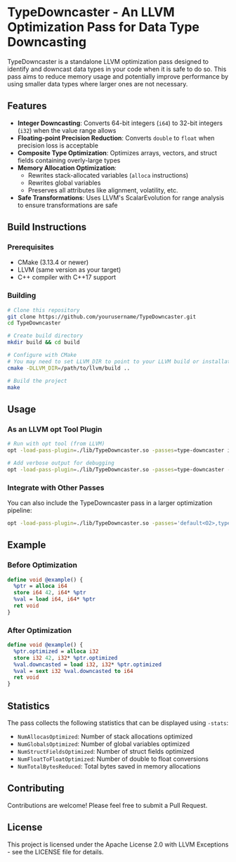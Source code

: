 # TypeDowncaster - An LLVM Optimization Pass for Data Type Downcasting

TypeDowncaster is a standalone LLVM optimization pass designed to identify and downcast data types in your code when it is safe to do so. This pass aims to reduce memory usage and potentially improve performance by using smaller data types where larger ones are not necessary.

## Features

- **Integer Downcasting**: Converts 64-bit integers (`i64`) to 32-bit integers (`i32`) when the value range allows
- **Floating-point Precision Reduction**: Converts `double` to `float` when precision loss is acceptable
- **Composite Type Optimization**: Optimizes arrays, vectors, and struct fields containing overly-large types
- **Memory Allocation Optimization**:
  - Rewrites stack-allocated variables (`alloca` instructions) 
  - Rewrites global variables
  - Preserves all attributes like alignment, volatility, etc.
- **Safe Transformations**: Uses LLVM's ScalarEvolution for range analysis to ensure transformations are safe

## Build Instructions

### Prerequisites

- CMake (3.13.4 or newer)
- LLVM (same version as your target)
- C++ compiler with C++17 support

### Building

```bash
# Clone this repository
git clone https://github.com/yourusername/TypeDowncaster.git
cd TypeDowncaster

# Create build directory
mkdir build && cd build

# Configure with CMake
# You may need to set LLVM_DIR to point to your LLVM build or installation
cmake -DLLVM_DIR=/path/to/llvm/build ..

# Build the project
make
```

## Usage

### As an LLVM opt Tool Plugin

```bash
# Run with opt tool (from LLVM)
opt -load-pass-plugin=./lib/TypeDowncaster.so -passes=type-downcaster input.ll -o output.ll

# Add verbose output for debugging
opt -load-pass-plugin=./lib/TypeDowncaster.so -passes=type-downcaster -debug-only=typedowncaster input.ll -o output.ll
```

### Integrate with Other Passes

You can also include the TypeDowncaster pass in a larger optimization pipeline:

```bash
opt -load-pass-plugin=./lib/TypeDowncaster.so -passes='default<O2>,type-downcaster' input.ll -o output.ll
```

## Example

### Before Optimization

```llvm
define void @example() {
  %ptr = alloca i64
  store i64 42, i64* %ptr
  %val = load i64, i64* %ptr
  ret void
}
```

### After Optimization

```llvm
define void @example() {
  %ptr.optimized = alloca i32
  store i32 42, i32* %ptr.optimized
  %val.downcasted = load i32, i32* %ptr.optimized
  %val = sext i32 %val.downcasted to i64
  ret void
}
```

## Statistics

The pass collects the following statistics that can be displayed using `-stats`:

- `NumAllocasOptimized`: Number of stack allocations optimized
- `NumGlobalsOptimized`: Number of global variables optimized
- `NumStructFieldsOptimized`: Number of struct fields optimized
- `NumFloatToFloatOptimized`: Number of double to float conversions
- `NumTotalBytesReduced`: Total bytes saved in memory allocations

## Contributing

Contributions are welcome! Please feel free to submit a Pull Request.

## License

This project is licensed under the Apache License 2.0 with LLVM Exceptions - see the LICENSE file for details.
